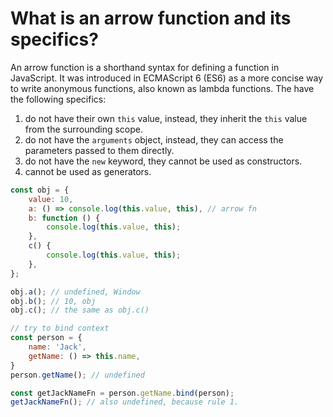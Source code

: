 # What is an arrow function and its specifics?

An arrow function is a shorthand syntax for defining a function in JavaScript. It was introduced in ECMAScript 6 (ES6) as a more concise way to write anonymous functions, also known as lambda functions. The have the following specifics:

1. do not have their own `this` value, instead, they inherit the `this` value from the surrounding scope.
2. do not have the `arguments` object, instead, they can access the parameters passed to them directly.
3. do not have the `new` keyword, they cannot be used as constructors.
4. cannot be used as generators.

```js
const obj = {
	value: 10,
	a: () => console.log(this.value, this), // arrow fn
	b: function () {
		console.log(this.value, this);
	},
	c() {
		console.log(this.value, this);
	},
};

obj.a(); // undefined, Window
obj.b(); // 10, obj
obj.c(); // the same as obj.c()

// try to bind context
const person = {
	name: 'Jack',
	getName: () => this.name,
}
person.getName(); // undefined

const getJackNameFn = person.getName.bind(person);
getJackNameFn(); // also undefined, because rule 1.
```
